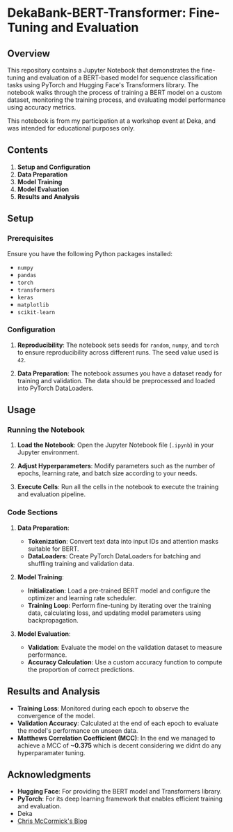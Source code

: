 # DekaBank-BERT-Transformer: Fine-Tuning and Evaluation

## Overview

This repository contains a Jupyter Notebook that demonstrates the fine-tuning and evaluation of a BERT-based model for sequence classification tasks using PyTorch and Hugging Face's Transformers library. The notebook walks through the process of training a BERT model on a custom dataset, monitoring the training process, and evaluating model performance using accuracy metrics.

This notebook is from my participation at a workshop event at Deka, and was intended for educational purposes only.

## Contents

1. **Setup and Configuration**
2. **Data Preparation**
3. **Model Training**
4. **Model Evaluation**
5. **Results and Analysis**

## Setup

### Prerequisites

Ensure you have the following Python packages installed:

- `numpy`
- `pandas`
- `torch`
- `transformers`
- `keras`
- `matplotlib`
- `scikit-learn`

### Configuration

1. **Reproducibility**:
   The notebook sets seeds for `random`, `numpy`, and `torch` to ensure reproducibility across different runs. The seed value used is `42`.

2. **Data Preparation**:
   The notebook assumes you have a dataset ready for training and validation. The data should be preprocessed and loaded into PyTorch DataLoaders.

## Usage

### Running the Notebook

1. **Load the Notebook**:
   Open the Jupyter Notebook file (`.ipynb`) in your Jupyter environment.

2. **Adjust Hyperparameters**:
   Modify parameters such as the number of epochs, learning rate, and batch size according to your needs.

3. **Execute Cells**:
   Run all the cells in the notebook to execute the training and evaluation pipeline.

### Code Sections

1. **Data Preparation**:
   - **Tokenization**: Convert text data into input IDs and attention masks suitable for BERT.
   - **DataLoaders**: Create PyTorch DataLoaders for batching and shuffling training and validation data.

2. **Model Training**:
   - **Initialization**: Load a pre-trained BERT model and configure the optimizer and learning rate scheduler.
   - **Training Loop**: Perform fine-tuning by iterating over the training data, calculating loss, and updating model parameters using backpropagation.

3. **Model Evaluation**:
   - **Validation**: Evaluate the model on the validation dataset to measure performance.
   - **Accuracy Calculation**: Use a custom accuracy function to compute the proportion of correct predictions.

## Results and Analysis

- **Training Loss**: Monitored during each epoch to observe the convergence of the model.
- **Validation Accuracy**: Calculated at the end of each epoch to evaluate the model's performance on unseen data.
- **Matthews Correlation Coefficient (MCC)**: In the end we managed to achieve a MCC of **~0.375** which is decent considering we didnt do any hyperparamater tuning.

## Acknowledgments

- **Hugging Face**: For providing the BERT model and Transformers library.
- **PyTorch**: For its deep learning framework that enables efficient training and evaluation.
- Deka
- [Chris McCormick's Blog](https://github.com/chrisjmccormick)
